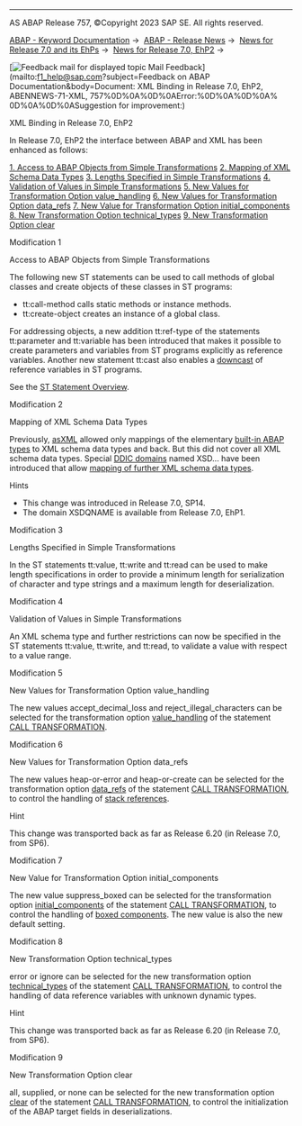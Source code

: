   

* * *

AS ABAP Release 757, ©Copyright 2023 SAP SE. All rights reserved.

[ABAP - Keyword Documentation](javascript:call_link\('abenabap.htm'\)) →  [ABAP - Release News](javascript:call_link\('abennews.htm'\)) →  [News for Release 7.0 and its EhPs](javascript:call_link\('abennews-70_ehps.htm'\)) →  [News for Release 7.0, EhP2](javascript:call_link\('abennews-71.htm'\)) → 

 [![](Mail.gif?object=Mail.gif&sap-language=EN "Feedback mail for displayed topic") Mail Feedback](mailto:f1_help@sap.com?subject=Feedback on ABAP Documentation&body=Document: XML Binding in Release 7.0, EhP2, ABENNEWS-71-XML, 757%0D%0A%0D%0AError:%0D%0A%0D%0A%
0D%0A%0D%0ASuggestion for improvement:)

XML Binding in Release 7.0, EhP2

In Release 7.0, EhP2 the interface between ABAP and XML has been enhanced as follows:

[1\. Access to ABAP Objects from Simple Transformations](#!ABAP_MODIFICATION_1@1@)
[2\. Mapping of XML Schema Data Types](#!ABAP_MODIFICATION_2@2@)
[3\. Lengths Specified in Simple Transformations](#!ABAP_MODIFICATION_3@3@)
[4\. Validation of Values in Simple Transformations](#!ABAP_MODIFICATION_4@4@)
[5\. New Values for Transformation Option value\_handling](#!ABAP_MODIFICATION_5@5@)
[6\. New Values for Transformation Option data\_refs](#!ABAP_MODIFICATION_6@6@)
[7\. New Value for Transformation Option initial\_components](#!ABAP_MODIFICATION_7@7@)
[8\. New Transformation Option technical\_types](#!ABAP_MODIFICATION_8@8@)
[9\. New Transformation Option clear](#!ABAP_MODIFICATION_9@9@)

Modification 1   

Access to ABAP Objects from Simple Transformations

The following new ST statements can be used to call methods of global classes and create objects of these classes in ST programs:

-   tt:call-method calls static methods or instance methods.
-   tt:create-object creates an instance of a global class.

For addressing objects, a new addition tt:ref-type of the statements tt:parameter and tt:variable has been introduced that makes it possible to create parameters and variables from ST programs explicitly as reference variables. Another new statement tt:cast also enables a [downcast](javascript:call_link\('abendown_cast_glosry.htm'\) "Glossary Entry") of reference variables in ST programs.

See the [ST Statement Overview](javascript:call_link\('abenst_statements.htm'\)).

Modification 2   

Mapping of XML Schema Data Types

Previously, [asXML](javascript:call_link\('abenasxml_glosry.htm'\) "Glossary Entry") allowed only mappings of the elementary [built-in ABAP types](javascript:call_link\('abenbuiltin_abap_type_glosry.htm'\) "Glossary Entry") to XML schema data types and back. But this did not cover all XML schema data types. Special [DDIC domains](javascript:call_link\('abendomain_glosry.htm'\) "Glossary Entry") named XSD... have been introduced that allow [mapping of further XML schema data types](javascript:call_link\('abenabap_xslt_asxml_schema.htm'\)).

Hints

-   This change was introduced in Release 7.0, SP14.
-   The domain XSDQNAME is available from Release 7.0, EhP1.

Modification 3   

Lengths Specified in Simple Transformations

In the ST statements tt:value, tt:write and tt:read can be used to make length specifications in order to provide a minimum length for serialization of character and type strings and a maximum length for deserialization.

Modification 4   

Validation of Values in Simple Transformations

An XML schema type and further restrictions can now be specified in the ST statements tt:value, tt:write, and tt:read, to validate a value with respect to a value range.

Modification 5   

New Values for Transformation Option value\_handling

The new values accept\_decimal\_loss and reject\_illegal\_characters can be selected for the transformation option [value\_handling](javascript:call_link\('abapcall_transformation_options.htm'\)) of the statement [CALL TRANSFORMATION](javascript:call_link\('abapcall_transformation.htm'\)).

Modification 6   

New Values for Transformation Option data\_refs

The new values heap-or-error and heap-or-create can be selected for the transformation option [data\_refs](javascript:call_link\('abapcall_transformation_options.htm'\)) of the statement [CALL TRANSFORMATION](javascript:call_link\('abapcall_transformation.htm'\)), to control the handling of [stack references](javascript:call_link\('abenstack_reference_glosry.htm'\) "Glossary Entry").

Hint

This change was transported back as far as Release 6.20 (in Release 7.0, from SP6).

Modification 7   

New Value for Transformation Option initial\_components

The new value suppress\_boxed can be selected for the transformation option [initial\_components](javascript:call_link\('abapcall_transformation_options.htm'\)) of the statement [CALL TRANSFORMATION](javascript:call_link\('abapcall_transformation.htm'\)), to control the handling of [boxed components](javascript:call_link\('abenboxed_component_glosry.htm'\) "Glossary Entry"). The new value is also the new default setting.

Modification 8   

New Transformation Option technical\_types

error or ignore can be selected for the new transformation option [technical\_types](javascript:call_link\('abapcall_transformation_options.htm'\)) of the statement [CALL TRANSFORMATION](javascript:call_link\('abapcall_transformation.htm'\)), to control the handling of data reference variables with unknown dynamic types.

Hint

This change was transported back as far as Release 6.20 (in Release 7.0, from SP6).

Modification 9   

New Transformation Option clear

all, supplied, or none can be selected for the new transformation option [clear](javascript:call_link\('abapcall_transformation_options.htm'\)) of the statement [CALL TRANSFORMATION](javascript:call_link\('abapcall_transformation.htm'\)), to control the initialization of the ABAP target fields in deserializations.